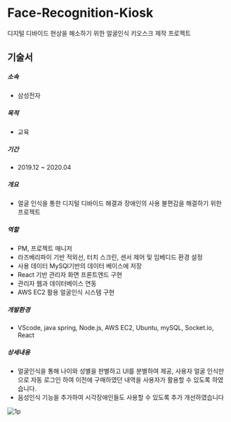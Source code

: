 # Face-Recognition-Kiosk
디지털 디바이드 현상을 해소하기 위한 얼굴인식 키오스크 제작 프로젝트

## 기술서

##### 소속
 - 삼성전자 
##### 목적
 - 교육 
##### 기간
 - 2019.12 ~ 2020.04

##### 개요
 - 얼굴 인식을 통한 디지털 디바이드 해결과 장애인의 사용 불편감을 해결하기 위한 프로젝트

##### 역할
 - PM, 프로젝트 매니저
 - 라즈베리파이 기반 적외선, 터치 스크린, 센서 제어 및 임베디드 환경 설정
 - 사용 데이터 MySQl기반의 데이터 베이스에 저장
 - React 기반 관리자 화면 프론트엔드 구현
 - 관리자 웹과 데이터베이스 연동
 - AWS EC2 활용 얼굴인식 시스템 구현
 
##### 개발환경
 - VScode, java spring, Node.js, AWS EC2, Ubuntu, mySQL, Socket.io, React

##### 상세내용
 - 얼굴인식을 통해 나이와 성별을 판별하고 UI를 분별하여 제공, 사용자 얼굴 인식만으로 자동 로그인 하여 이전에 구매하였던 내역을 사용자가 활용할 수 있도록 하였습니다.
 - 음성인식 기능을 추가하여 시각장애인들도 사용할 수 있도록 추가 개선하였습니다


![1p](https://user-images.githubusercontent.com/17943248/102707982-f2e3f580-42e2-11eb-8092-2e1573ac1d88.png)
